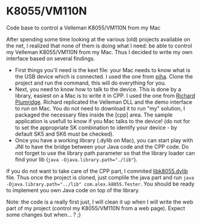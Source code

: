 K8055/VM110N
=====

Code base to control a Velleman K8055/VM110N from my Mac

After spending some time looking at the various (old) projects available on the net, I realized that none of them is doing what I need: be able to control my Velleman K8055/VM110N from my Mac. Thus I decided to write my own interface based on several findings.

* First things you'll need is the kext file: your Mac needs to know what is the USB device which is connected. I used the one from [piha](https://github.com/piha/k8055-mac-codeless-kext). Clone the project and run the command, this will do everything for you.
* Next, you need to know how to talk to the device. This is done by a library, easiest on a Mac is to write it in CPP. I used the one from [Richard Plumridge](http://sourceforge.net/projects/k8055usbosx/). Richard replicated the Velleman DLL and the demo interface to run on Mac. You do not need to download it to run "my" solution, I packaged the necessary files inside the [cpp] area. The sample application is usefull to know if you Mac talks to the device! (do not for to set the appropriate SK combination to identify your device - by default SK5 and SK6 must be checked).
* Once you have a working library (.dylib on Mac), you can start play with JNI to have the bridge between your Java code and the CPP code. Do not forget to use the library path parameter so that the library loader can find your lib (`java -Djava.library.path="./lib"`).

If you do not want to take care of the CPP part, I commited [libk8055.dylib](java/lib/libk8055.dylib) file. Thus once the project is cloned, just complile the java part and run `java -Djava.library.path="../lib" com.alex.k8055.Tester`. You should be ready to implement you own Java code on top of the library.

Note: the code is a really first just, I will clean it up when I will write the web part of my project (control my K8055/VM110N from a web page). Expect some changes but when... ? ;)

